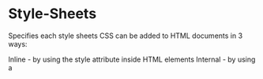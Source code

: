 # Style-Sheets
Specifies each style sheets 
CSS can be added to HTML documents in 3 ways:

Inline - by using the style attribute inside HTML elements
Internal - by using a <style> element in the <head> section
External - by using a <link> element to link to an external CSS file
The most common way to add CSS, is to keep the styles in external CSS files. However, in this tutorial we will use inline and internal styles, because this is easier to demonstrate, and easier for you to try it yourself.

* Inline CSS
An inline CSS is used to apply a unique style to a single HTML element.

An inline CSS uses the style attribute of an HTML element.

* Internal CSS or Embeded CSS
An internal CSS is used to define a style for a single HTML page.

An internal CSS is defined in the <head> section of an HTML page, within a <style> element.


External CSS
An external style sheet is used to define the style for many HTML pages.

To use an external style sheet, add a link to it in the <head> section of each HTML page

